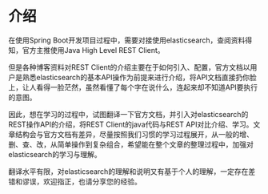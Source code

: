 # 介绍

在使用Spring Boot开发项目过程中，需要对接使用elasticsearch，查阅资料得知，官方主推使用Java High Level REST Client。

但是各种博客资料对REST Client的介绍主要在于如何引入、配置，官方文档以用户是熟悉elasticsearch的基本API操作为前提来进行介绍，将API文档直接扔你脸上，让人看得一脸茫然，虽然看懂了每个字在说什么，连起来却不知道API要执行的意图。

因此，想在学习的过程中，试图翻译一下官方文档，并引入对elasticsearch的REST操作API的介绍，将REST Client的java代码与REST API对比介绍、学习。文章结构会与官方文档有差异，尽量按照我们习惯的学习过程展开，从一般的增、删、查、改，从简单操作到复杂组合，希望能在整个文章的整理过程中，加强对elasticsearch的学习与理解。

翻译水平有限，对elasticsearch的理解和说明又有基于个人的理解，一定存在差错和谬误，欢迎指正，也请分享您的经验。
